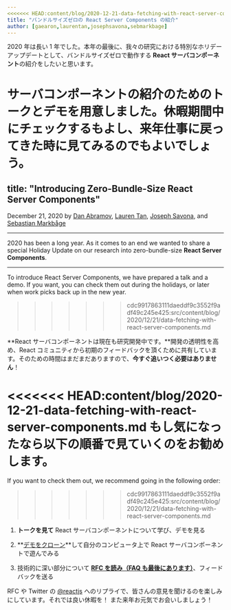 ```yaml
---
<<<<<<< HEAD:content/blog/2020-12-21-data-fetching-with-react-server-components.md
title: "バンドルサイズゼロの React Server Components の紹介"
author: [gaearon,laurentan,josephsavona,sebmarkbage]
---
```


2020 年は長い 1 年でした。本年の最後に、我々の研究における特別なホリデーアップデートとして、バンドルサイズゼロで動作する **React サーバコンポーネント**の紹介をしたいと思います。

サーバコンポーネントの紹介のためのトークとデモを用意しました。休暇期間中にチェックするもよし、来年仕事に戻ってきた時に見てみるのでもよいでしょう。
=======
title: "Introducing Zero-Bundle-Size React Server Components"
---

December 21, 2020 by [Dan Abramov](https://twitter.com/dan_abramov), [Lauren Tan](https://twitter.com/potetotes), [Joseph Savona](https://twitter.com/en_JS), and [Sebastian Markbåge](https://twitter.com/sebmarkbage)

---

<Intro>

2020 has been a long year. As it comes to an end we wanted to share a special Holiday Update on our research into zero-bundle-size **React Server Components**.

</Intro>

---

To introduce React Server Components, we have prepared a talk and a demo. If you want, you can check them out during the holidays, or later when work picks back up in the new year.
>>>>>>> cdc9917863111daeddf9c3552f9adf49c245e425:src/content/blog/2020/12/21/data-fetching-with-react-server-components.md

<YouTubeIframe src="https://www.youtube.com/embed/TQQPAU21ZUw" />

**React サーバコンポーネントは現在も研究開発中です。**開発の透明性を高め、React コミュニティから初期のフィードバックを頂くために共有しています。そのための時間はまだまだありますので、**今すぐ追いつく必要はありません**！

<<<<<<< HEAD:content/blog/2020-12-21-data-fetching-with-react-server-components.md
もし気になったなら以下の順番で見ていくのをお勧めします。
=======
If you want to check them out, we recommend going in the following order:
>>>>>>> cdc9917863111daeddf9c3552f9adf49c245e425:src/content/blog/2020/12/21/data-fetching-with-react-server-components.md

1. **トークを見て** React サーバコンポーネントについて学び、デモを見る

2. **[デモをクローン](http://github.com/reactjs/server-components-demo)**して自分のコンピュータ上で React サーバコンポーネントで遊んでみる

3. 技術的に深い部分について **[RFC を読み（FAQ も最後にあります）](https://github.com/reactjs/rfcs/pull/188)**、フィードバックを送る

RFC や Twitter の [@reactjs](https://twitter.com/reactjs) へのリプライで、皆さんの意見を聞けるのを楽しみにしています。それでは良い休暇を！ また来年お元気でお会いしましょう！
